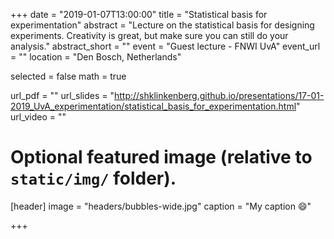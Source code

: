 +++
date = "2019-01-07T13:00:00"
title = "Statistical basis for experimentation"
abstract = "Lecture on the statistical basis for designing experiments. Creativity is great, but make sure you can still do your analysis."
abstract_short = ""
event = "Guest lecture - FNWI UvA"
event_url = ""
location = "Den Bosch, Netherlands"

selected = false
math = true

url_pdf = ""
url_slides = "http://shklinkenberg.github.io/presentations/17-01-2019_UvA_experimentation/statistical_basis_for_experimentation.html"
url_video = ""

# Optional featured image (relative to `static/img/` folder).
[header]
image = "headers/bubbles-wide.jpg"
caption = "My caption :smile:"

+++